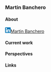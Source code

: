 ### Martin Banchero

#### About
[![linkedin](https://github.com/MartinBanchero/MartinBanchero/blob/master/linkedins.png)Martin Banchero](https://www.linkedin.com/in/martin-banchero-1883b8b2)
&nbsp;


#### Current work




#### Perspectives


#### Links
